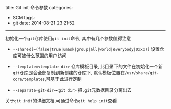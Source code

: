 title: Git init 命令参数
categories:
  - SCM
tags:
  - git
date: 2014-08-21 23:21:52
---

初始化一个`git`仓库使用`git init`命令, 其中有几个参数值得注意

- `--shared[=(false|true|umask|group|all|world|everybody|0xxx)]`
设置仓库可被什么范围的用户访问

- `--template=<template dir>`
仓库模板目录, 此目录下的文件在初始化一个新`git`仓库是会全部复制到新创建的仓库下, 默认模板位置在`/usr/share/git-core/templates`,可基于此进行定制

- `--separate-git-dir=<git dir>`
把`.git`元数据目录分离出去

关于`git init`的详细文档,可通过命令`git help init`查看


<!-- more -->


